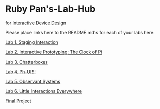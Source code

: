 # Ruby Pan's-Lab-Hub
for [Interactive Device Design](https://github.com/FAR-Lab/Developing-and-Designing-Interactive-Devices/)

Please place links here to the README.md's for each of your labs here:

[Lab 1. Staging Interaction](Lab%201/)

[Lab 2. Interactive Prototyping: The Clock of Pi](Lab%202/)

[Lab 3. Chatterboxes](Lab%203/)

[Lab 4. Ph-UI!!!](https://github.com/MayaShenHongyu/Interactive-Lab-Hub/tree/Fall2021/Lab%204)

[Lab 5. Observant Systems](https://github.com/MayaShenHongyu/Interactive-Lab-Hub/tree/Fall2021/Lab%205)

[Lab 6. Little Interactions Everywhere](https://github.com/MayaShenHongyu/Interactive-Lab-Hub/tree/Fall2021/Lab%206)

[Final Project](https://github.com/FAR-Lab/Developing-and-Designing-Interactive-Devices/blob/2021Fall/FinalProject.md)<!--[](Final%20Project/)-->

